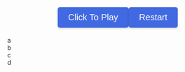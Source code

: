 <html>
<head>
  <link rel="stylesheet" href="./geo/style.css" />
  <title>GeoGuesser</title>
  <style>
    body {
      background-image: url('geo/earth.png');
      background-repeat: no-repeat;
      background-size: cover;
    }
    .button-container {
      display: flex;
      justify-content: center;
      margin-bottom: 20px;
    }
    .button {
      justify-content: center;
      align-items: center;
      background-color: #4169E1;
      color: white;
      padding: 12px 24px;
      font-size: 20px;
      border: none;
      border-radius: 5px;
      cursor: pointer;
      box-shadow: 0 2px 4px rgba(0, 0, 0, 0.2);
      transition: background-color 0.3s ease;
    }
    .button:hover {
      background-color: #6495ED;
    }
    #text {
      color: #FFFFFF;
    }
  </style>
  <script src="https://code.jquery.com/jquery-3.6.0.min.js"></script>
</head>
<body>
  <div class="button-container">
    <button class="button" id="username" onclick="promptUsername()">Click To Play</button>
    <button class="button" id="button" onclick="reloadPage()">Restart</button>
  </div>
  <div class="container">
    <div class="board" id="board">
      <div class="cell3" id="a" onclick="button('a')">a</div>
      <div class="cell3" id="b" onclick="button('b')">b</div>
      <div class="cell3" id="c" onclick="button('c')">c</div>
      <div class="cell3" id="d" onclick="button('d')">d</div>
      <div class="cell3" id="e" onclick="end()"></div> <!--smallest division-->
      <canvas class="cell3" id="bigmap"></canvas>
    </div>
    <div class="cell3" id="picture"></div>
    <div id="text"></div>
  </div>
  <script>
    let username = "";
    let avals = {
      "aa": [0,0],
      "ab": [702,0],
      "ac": [0,702],
      "ad": [702,702],
      "ba": [1404,0],
      "bb": [2106,0],
      "bc": [1404,702],
      "bd": [2106,702],
      "ca": [0,1404],
      "cb": [702,1404],
      "cc": [0,2106],
      "cd": [702,2106],
      "da": [1404,1404],
      "db": [2106,1404],
      "dc": [1404,2106],
      "dd": [2106,2106]
    };
    let places = [
      ["stoneranch", "dc", 502, 344],
      ["watertower", "ba", 456, 501],
      ["koala", "dd", 22, 456],
      ["dnhsparking", "da", 167, 293],
      ["spreckles", "ca", 439, 391],
      ["boysgirls", "dc", 427, 432],
      ["intersection", "dc", 561, 92],
      ["bball", "da", 511, 357],
      ["playground", "da", 495, 300]
    ];
    let play = 0;
    let pid1 = ""; //first square pin id to zoom out
    let pid2 = ""; // smallest square pin id
    let locx = 0; // location x value
    let locy = 0; //location y value
    let locname = "";
    let letters = ["a", "b", "c", "d"];    
    function promptUsername() {
      username = prompt("Enter your username:");
      if (username !== null && username !== "") {
        initialize(username);
      }
    }   
    function initialize(username) {
      play = 1;
      let i = 0;
      while (i < 4) {
        let val = "url('geo/" + letters[i] + ".png')";
        document.getElementById(letters[i]).className = "cell1";
        document.getElementById(letters[i]).style.backgroundImage = val;
        i += 1;
      }
      //pick random place
      let j = Math.floor(Math.random() * places.length);
      locname = places[j][0];
      let lid = places[j][1];
      locx = places[j][2] + avals[lid][0];
      locy = places[j][3] + avals[lid][1];
      document.getElementById("picture").className = "cell4";
      document.getElementById("picture").style.backgroundImage = "url('geo/" + locname + ".png')";
      document.getElementById("username").remove();
      console.log(document.getElementById("picture").style.backgroundImage);
      console.log(locname);
      console.log(lid);
      console.log(locx);
      console.log(locy);
    }    
    function button(id) {
      if (play == 0 || play == 2) {
        return;
      }
      let i = 0;
      let j = 0;
      if (document.getElementById("a").innerHTML.length == 1) {
        pid1 = document.getElementById(String(id)).innerHTML;
        console.log(pid1);
        while (i < 4) {
          document.getElementById(letters[i]).innerHTML = String(id) + letters[i];
          i += 1;
        }
        while (j < 4) {
          document.getElementById(letters[j]).style.backgroundImage = "url('geo/" + String(document.getElementById(letters[j]).innerHTML) + ".png')";
          console.log(document.getElementById(letters[j]).style.backgroundImage);
          j += 1;
        }
      } else {
        let x = document.getElementById(String(id)).innerHTML;
        pid2 = x; //pin id is set to smallest square division
        while (i < 4) {
          document.getElementById(letters[i]).className = "cell3";
          i += 1;
        }
        document.getElementById("e").className = "cell2";
        document.getElementById("e").style.backgroundImage = "url('geo/r" + x + ".png')";
      }
    }
    let points = 0;
    function end() {
      if (play == 0 || play == 2) {
        return;
      }
      play = 2;
      var eCell = document.getElementById("e");
      var eRect = eCell.getBoundingClientRect();
      var x = event.clientX - eRect.left;
      var y = event.clientY - eRect.top;
      let diffx = Math.abs(locx - (x + avals[pid2][0]));
      let diffy = Math.abs(locy - (y + avals[pid2][1]));
      let dist = Math.floor(Math.sqrt((diffx ** 2) + (diffy ** 2)) * 1.589);
      let points = calculatePoints(dist);
      console.log("distance: " + String(dist) + " meters");
      console.log("points: " + String(points));
      document.getElementById("text").innerHTML = "You were " + String(dist) + " meters from the location. Points: " + String(points);
      // Added code for sending post request to server with username and points
      document.getElementById("e").className = "cell3";
      document.getElementById("bigmap").className = "cell2";
      document.getElementById("bigmap").style.backgroundImage = "url('geo/bigmap.png')";
      let c = document.getElementById("bigmap");
      let ctx = c.getContext("2d");
      ctx.beginPath();
      ctx.moveTo(((x + avals[pid2][0]) / 9.36), ((y + avals[pid2][1])) / 18.72); //pin
      ctx.lineTo((locx / 9.36), (locy / 18.72)); //location
      ctx.strokeStyle = "#0000FF"
      ctx.stroke();
      const url = "https://ramen-kj.duckdns.org/api/geoguessr/";
      // Load games on page entry
      function create_game(){
        // Creating json for the game
        const body = {
            username: username, // Pass the username variable directly
            score: String(points)
        };
        //using the POST method
        const requestOptions = {
            method: 'POST',
            body: JSON.stringify(body),
            mode: 'cors',
            cache: 'default',
            //credentials: 'include',
            headers: {
                "content-type": "application/json",
                'Authorization': 'Bearer my-token',
            },
        };
        // URL for Create API
        // Fetch API call to the database to create a new game
        fetch(url, requestOptions)
          .then(response => {
            // trap error response from Web API
            if (response.status !== 200) {
              const errorMsg = 'Database create error: ' + response.status;
              console.log(errorMsg);
              return;
            }
            // response contains valid result
            response.json().then(data => {
                console.log(data);
            })
        })
      }  
      create_game();
    }    
    function calculatePoints(distance) {
      const basePoints = 1000;
      const maxDistance = 5000; // maximum distance for full points
      const minDistance = 100; // minimum distance for any points
      const penaltyFactor = 1.5; // factor to multiply the base points by for each meter beyond maxDistance 
      if (distance <= minDistance) {
        return basePoints;
      }
      if (distance >= maxDistance) {
        const penaltyPoints = Math.floor((distance - maxDistance) * penaltyFactor);
        return basePoints - penaltyPoints;
      }
      const range = maxDistance - minDistance;
      const scaledDistance = distance - minDistance;
      const points = basePoints - Math.floor((scaledDistance / range) * basePoints);
      return Math.floor(points / penaltyFactor);
    }   
    function unzoom() {
      if (document.getElementById("a").innerHTML.length == 1) { //if already zoomed out
        return
      }
      else if (document.getElementById("a").className == "cell3") { //if enlarged fully
        document.getElementById("e").className = "cell3"
        i = 0
        while (i < 4) {
          document.getElementById(letters[i]).className = "cell1"
          document.getElementById(letters[i]).style.backgroundImage = "url('geo/" + String(document.getElementById(letters[i]).innerHTML) + ".png')"
          i += 1
        }
      }
      else { //if enlarged once
        i = 0
        while (i < 4) {
          document.getElementById(letters[i]).innerHTML = String(letters[i])
          document.getElementById(letters[i]).style.backgroundImage = "url('geo/" + String(letters[i]) + ".png')"
          i += 1
        }
      }
    }
      document.onkeydown = function(evt) { //escape function
        evt = evt || window.event;
        if (evt.keyCode == 27) {
            unzoom();
        } 
      };
    function reloadPage() {
      location.reload();
    }
  </script>
</body>
</html>
